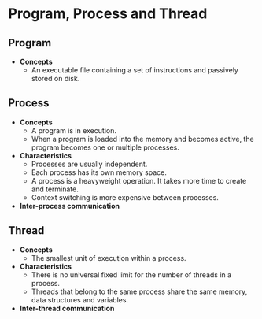 # Program, Process and Thread

## Program
- **Concepts**
   - An executable file containing a set of instructions and passively stored on disk.

## Process
- **Concepts**
   - A program is in execution.
   - When a program is loaded into the memory and becomes active, the program becomes one or multiple processes.
- **Characteristics**
   - Processes are usually independent.
   - Each process has its own memory space.
   - A process is a heavyweight operation. It takes more time to create and terminate.
   - Context switching is more expensive between processes.
- **Inter-process communication**

## Thread
- **Concepts**
   - The smallest unit of execution within a process.
- **Characteristics**
   - There is no universal fixed limit for the number of threads in a process.
   - Threads that belong to the same process share the same memory, data structures and variables.
- **Inter-thread communication**
